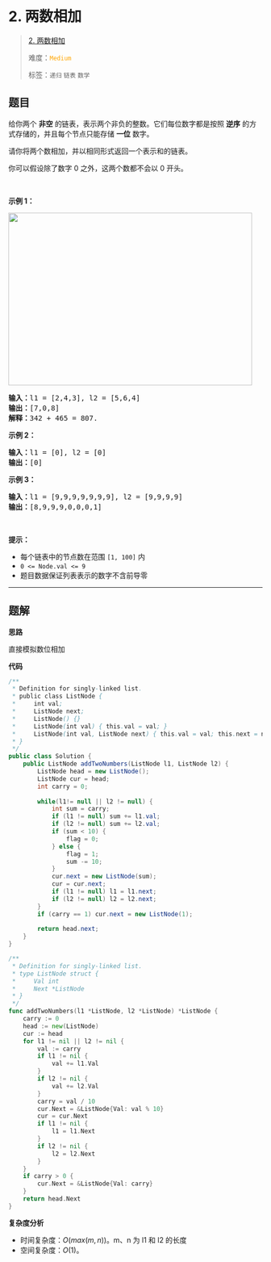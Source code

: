 # 2. 两数相加

> [2. 两数相加](https://leetcode.cn/problems/add-two-numbers/)
>
> 难度：<font color=orange>`Medium`</font>
>
> 标签：`递归` `链表` `数学`

## 题目

<p>给你两个 <strong>非空</strong> 的链表，表示两个非负的整数。它们每位数字都是按照 <strong>逆序</strong> 的方式存储的，并且每个节点只能存储 <strong>一位</strong> 数字。</p>

<p>请你将两个数相加，并以相同形式返回一个表示和的链表。</p>

<p>你可以假设除了数字 0 之外，这两个数都不会以 0 开头。</p>

<p> </p>

<p><strong>示例 1：</strong></p>
<img alt="" src="https://assets.leetcode-cn.com/aliyun-lc-upload/uploads/2021/01/02/addtwonumber1.jpg" style="width: 483px; height: 342px;" />
<pre>
<strong>输入：</strong>l1 = [2,4,3], l2 = [5,6,4]
<strong>输出：</strong>[7,0,8]
<strong>解释：</strong>342 + 465 = 807.
</pre>

<p><strong>示例 2：</strong></p>

<pre>
<strong>输入：</strong>l1 = [0], l2 = [0]
<strong>输出：</strong>[0]
</pre>

<p><strong>示例 3：</strong></p>

<pre>
<strong>输入：</strong>l1 = [9,9,9,9,9,9,9], l2 = [9,9,9,9]
<strong>输出：</strong>[8,9,9,9,0,0,0,1]
</pre>

<p> </p>

<p><strong>提示：</strong></p>

<ul>
	<li>每个链表中的节点数在范围 <code>[1, 100]</code> 内</li>
	<li><code>0 <= Node.val <= 9</code></li>
	<li>题目数据保证列表表示的数字不含前导零</li>
</ul>


--------------------

## 题解

**思路**

直接模拟数位相加

**代码**

```java
/**
 * Definition for singly-linked list.
 * public class ListNode {
 *     int val;
 *     ListNode next;
 *     ListNode() {}
 *     ListNode(int val) { this.val = val; }
 *     ListNode(int val, ListNode next) { this.val = val; this.next = next; }
 * }
 */
public class Solution {
    public ListNode addTwoNumbers(ListNode l1, ListNode l2) {
        ListNode head = new ListNode();
        ListNode cur = head;
        int carry = 0;
        
        while(l1!= null || l2 != null) {
            int sum = carry;
            if (l1 != null) sum += l1.val;
            if (l2 != null) sum += l2.val;
            if (sum < 10) {
                flag = 0;
            } else {
                flag = 1;
                sum -= 10;
            }
            cur.next = new ListNode(sum);
            cur = cur.next;
            if (l1 != null) l1 = l1.next;
            if (l2 != null) l2 = l2.next;
        }
        if (carry == 1) cur.next = new ListNode(1);
        
        return head.next;
    }
}
```

```go
/**
 * Definition for singly-linked list.
 * type ListNode struct {
 *     Val int
 *     Next *ListNode
 * }
 */
func addTwoNumbers(l1 *ListNode, l2 *ListNode) *ListNode {
	carry := 0
	head := new(ListNode)
	cur := head
	for l1 != nil || l2 != nil {
		val := carry
		if l1 != nil {
			val += l1.Val
		}
		if l2 != nil {
			val += l2.Val
		}
		carry = val / 10
		cur.Next = &ListNode{Val: val % 10}
		cur = cur.Next
		if l1 != nil {
			l1 = l1.Next
		}
		if l2 != nil {
			l2 = l2.Next
		}
	}
	if carry > 0 {
		cur.Next = &ListNode{Val: carry}
	}
	return head.Next
}
```

**复杂度分析**

- 时间复杂度：$O(max(m, n))$。m、n 为 l1 和 l2 的长度
- 空间复杂度：$O(1)$。
